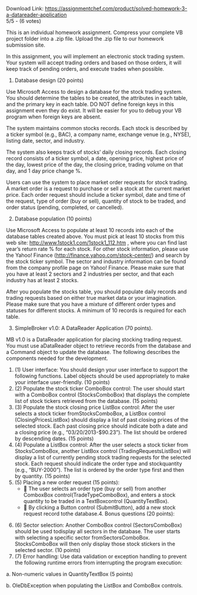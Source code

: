 Download Link: https://assignmentchef.com/product/solved-homework-3-a-datareader-application
<br>
5/5 - (6 votes)

This is an individual homework assignment. Compress your complete VB project folder into a .zip file. Upload the .zip file to our homework submission site.

In this assignment, you will implement an electronic stock trading system. Your system will accept trading orders and based on those orders, it will keep track of pending orders, and execute trades when possible.

1. Database design (20 points)

Use Microsoft Access to design a database for the stock trading system. You should determine the tables to be created, the attributes in each table, and the primary key in each table. DO NOT define foreign keys in this assignment even they do exist. It will be easier for you to debug your VB program when foreign keys are absent.

The system maintains common stocks records. Each stock is described by a ticker symbol (e.g., BAC), a company name, exchange venue (e.g., NYSE), listing date, sector, and industry.

The system also keeps track of stocks’ daily closing records. Each closing record consists of a ticker symbol, a date, opening price, highest price of the day, lowest price of the day, the closing price, trading volume on that day, and 1 day price change %.

Users can use the system to place market order requests for stock trading. A market order is a request to purchase or sell a stock at the current market price. Each order request should include a ticker symbol, date and time of the request, type of order (buy or sell), quantity of stock to be traded, and order status (pending, completed, or cancelled).

2. Database population (10 points)

Use Microsoft Access to populate at least 10 records into each of the database tables created above. You must pick at least 10 stocks from this web site: <a href="http://www.1stock1.com/1stock1_112.htm" rel="nofollow">http://www.1stock1.com/1stock1_112.htm</a> , where you can find last year’s return rate % for each stock. For other stock information, please use the Yahoo! Finance (<a href="https://finance.yahoo.com/stock-center/" rel="nofollow">http://finance.yahoo.com/stock-center/</a>) and search by the stock ticker symbol. The sector and industry information can be found from the company profile page on Yahoo! Finance. Please make sure that you have at least 2 sectors and 2 industries per sector, and that each industry has at least 2 stocks.

After you populate the stocks table, you should populate daily records and trading requests based on either true market data or your imagination. Please make sure that you have a mixture of different order types and statuses for different stocks. A minimum of 10 records is required for each table.

3. SimpleBroker v1.0: A DataReader Application (70 points).

MB v1.0 is a DataReader application for placing stocking trading request. You must use aDataReader object to retrieve records from the database and a Command object to update the database. The following describes the components needed for the development.

<ol>

 <li>(1)  User interface: You should design your user interface to support the following functions. Label objects should be used appropriately to make your interface user-friendly. (10 points)</li>

 <li>(2)  Populate the stock ticker ComboBox control: The user should start with a ComboBox control (StocksComboBox) that displays the complete list of stock tickers retrieved from the database. (15 points)</li>

 <li>(3)  Populate the stock closing price ListBox control: After the user selects a stock ticker fromStocksComboBox, a ListBox control (ClosingPricesListBox) should display a list of past closing prices of the selected stock. Each past closing price should indicate both a date and a closing price (e.g., “03/20/2013-$90.23”). The list should be ordered by descending dates. (15 points)</li>

 <li>(4)  Populate a ListBox control: After the user selects a stock ticker from StocksComboBox, another ListBox control (TradingRequestsListBox) will display a list of currently pending stock trading requests for the selected stock. Each request should indicate the order type and stockquantity (e.g., “BUY-2000”). The list is ordered by the order type first and then by quantity. (15 points)</li>

 <li>(5)  Placing a new order request (15 points):

  <ul>

   <li>  The user selects an order type (buy or sell) from another ComboxBox control(TradeTypeComboBox), and enters a stock quantity to be traded in a TextBoxcontrol (QuantityTextBox).</li>

   <li>  By clicking a Button control (SubmitButton), add a new stock request record tothe database.4. Bonus questions (20 points):</li>

  </ul></li>

</ol>

<ol start="6">

 <li>(6)  Sector selection: Another ComboBox control (SectorsComboBox) should be used todisplay all sectors in the database. The user starts with selecting a specific sector fromSectorsComboBox. StocksComboBox will then only display those stock stickers in the selected sector. (10 points)</li>

 <li>(7)  Error handling: Use data validation or exception handling to prevent the following runtime errors from interrupting the program execution:</li>

</ol>

a. Non-numeric values in QuantityTextBox (5 points)

b. OleDbException when populating the ListBox and ComboBox controls.